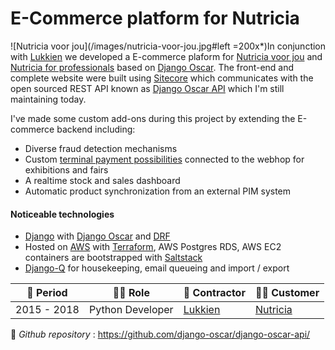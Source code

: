 # E-Commerce platform for Nutricia

![Nutricia voor jou](/images/nutricia-voor-jou.jpg#left =200x*)In conjunction with [Lukkien](http://www.lukkien.nl) we developed a E-commerce plaform for [Nutricia voor jou](https://www.nutriciavoorjou.nl) and [Nutricia for professionals](https://www.nutriciavoorprofessionals.nl/) based on [Django Oscar](https://github.com/django-oscar/django-oscar). The front-end and complete website were built using [Sitecore](https://www.sitecore.com) which communicates with the open sourced REST API known as [Django Oscar API](https://django-oscar-api.readthedocs.io/en/latest/) which I'm still maintaining today.


I've made some custom add-ons during this project by extending the E-commerce backend including:
- Diverse fraud detection mechanisms
- Custom [terminal payment possibilities](https://payplaza.com/nutricia-implements-point2pay/) connected to the webhop for exhibitions and fairs
- A realtime stock and sales dashboard
- Automatic product synchronization from an external PIM system


#### Noticeable technologies
- [Django](https://www.djangoproject.com/) with [Django Oscar](https://github.com/django-oscar/django-oscar) and [DRF](https://www.django-rest-framework.org/)
- Hosted on [AWS](https://aws.amazon.com/) with [Terraform](https://www.terraform.io/), AWS Postgres RDS, AWS EC2 containers are bootstrapped with [Saltstack](https://www.saltstack.com/)
- [Django-Q](https://django-q.readthedocs.io/en/latest/) for housekeeping, email queueing and import / export


| :calendar: Period  | :man_technologist: Role | :office: Contractor                   | :man_office_worker: Customer               |
| ------------------ | ----------------------- | ------------------------------------- | ------------------------------------------ |
| 2015 - 2018        | Python Developer        | [Lukkien](https://www.lukkien.com/)   | [Nutricia](https://www.nutriciavoorjou.nl) |


 :link: _Github repository_ : https://github.com/django-oscar/django-oscar-api/